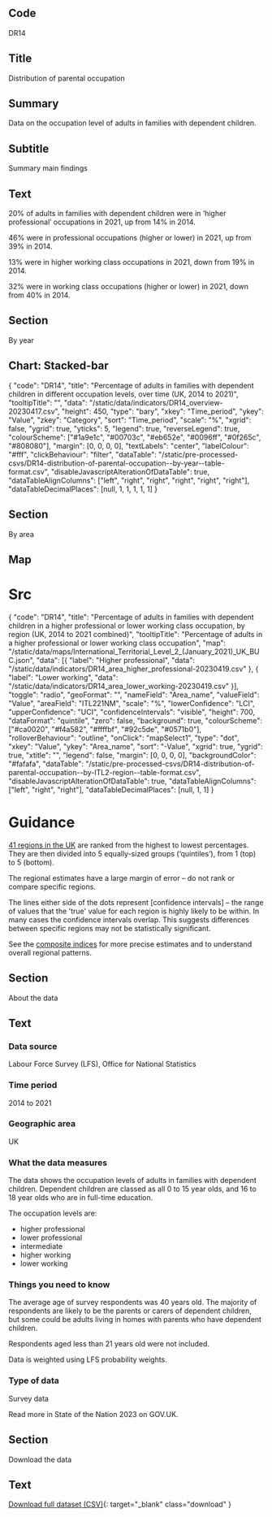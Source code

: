 ## Code
DR14

## Title
Distribution of parental occupation

## Summary
Data on the occupation level of adults in families with dependent children.

## Subtitle
Summary main findings

## Text
20% of adults in families with dependent children were in ‘higher professional’ occupations in 2021, up from 14% in 2014.

46% were in professional occupations (higher or lower) in 2021, up from 39% in 2014.

13% were in higher working class occupations in 2021, down from 19% in 2014.

32% were in working class occupations (higher or lower) in 2021, down from 40% in 2014.

## Section
By year

## Chart: Stacked-bar
{
    "code": "DR14",
    "title": "Percentage of adults in families with dependent children in different occupation levels, over time (UK, 2014 to 2021)",
    "tooltipTitle": "",
    "data": "/static/data/indicators/DR14_overview-20230417.csv",
    "height": 450,
    "type": "bary",
    "xkey": "Time_period",
    "ykey": "Value",
    "zkey": "Category",
    "sort": "Time_period",
    "scale": "%",
    "xgrid": false,
    "ygrid": true,
    "yticks": 5,
    "legend": true,
    "reverseLegend": true,
    "colourScheme": ["#1a9e1c", "#00703c", "#eb652e", "#0096ff", "#0f265c", "#808080"],
    "margin": [0, 0, 0, 0],
    "textLabels": "center",
    "labelColour": "#fff",
    "clickBehaviour": "filter",
    "dataTable": "/static/pre-processed-csvs/DR14-distribution-of-parental-occupation--by-year--table-format.csv",
    "disableJavascriptAlterationOfDataTable": true,
    "dataTableAlignColumns": ["left", "right", "right", "right", "right", "right"],
    "dataTableDecimalPlaces": [null, 1, 1, 1, 1, 1]
}

## Section
By area

## Map
# Src
{
    "code": "DR14",
    "title": "Percentage of adults in families with dependent children in a higher professional or lower working class occupation, by region (UK, 2014 to 2021 combined)",
    "tooltipTitle": "Percentage of adults in a higher professional or lower working class occupation",
    "map": "/static/data/maps/International_Territorial_Level_2_(January_2021)_UK_BUC.json",
    "data": [{
        "label": "Higher professional",
        "data": "/static/data/indicators/DR14_area_higher_professional-20230419.csv"
    }, {
        "label": "Lower working",
        "data": "/static/data/indicators/DR14_area_lower_working-20230419.csv"
    }],
    "toggle": "radio",
    "geoFormat": "",
    "nameField": "Area_name",
    "valueField": "Value",
    "areaField": "ITL221NM",
    "scale": "%",
    "lowerConfidence": "LCI",
    "upperConfidence": "UCI",
    "confidenceIntervals": "visible",
    "height": 700,
    "dataFormat": "quintile",
    "zero": false,
    "background": true,
    "colourScheme": ["#ca0020", "#f4a582", "#ffffbf", "#92c5de", "#0571b0"],
    "rolloverBehaviour": "outline",
    "onClick": "mapSelect1",
    "type": "dot",
    "xkey": "Value",
    "ykey": "Area_name",
    "sort": "-Value",
    "xgrid": true,
    "ygrid": true,
    "xtitle": "",
    "legend": false,
    "margin": [0, 0, 0, 0],
    "backgroundColor": "#fafafa",
    "dataTable": "/static/pre-processed-csvs/DR14-distribution-of-parental-occupation--by-ITL2-region--table-format.csv",
    "disableJavascriptAlterationOfDataTable": true,
    "dataTableAlignColumns": ["left", "right", "right"],
    "dataTableDecimalPlaces": [null, 1, 1]
}

# Guidance
[41 regions in the UK](/social_mobility_by_area#the-41-regions) are ranked from the highest to lowest percentages.
They are then divided into 5 equally-sized groups (‘quintiles’), from 1 (top) to 5 (bottom).

The regional estimates have a large margin of error – do not rank or compare specific regions.

The lines either side of the dots represent [confidence intervals]
– the range of values that the 'true' value for each region is highly likely to be within.
In many cases the confidence intervals overlap.
This suggests differences between specific regions may not be statistically significant. 

See the [composite indices](/social_mobility_by_area#composite-measures-by-region) for more precise estimates and to
understand overall regional patterns.

## Section
About the data

## Text
### Data source
Labour Force Survey (LFS), Office for National Statistics

### Time period
2014 to 2021

### Geographic area
UK

### What the data measures
The data shows the occupation levels of adults in families with dependent children.
Dependent children are classed as all 0 to 15 year olds, and 16 to 18 year olds who are in full-time education.

The occupation levels are:

* higher professional
* lower professional
* intermediate
* higher working
* lower working

### Things you need to know
The average age of survey respondents was 40 years old. The majority of respondents are likely to be the parents or
carers of dependent children, but some could be adults living in homes with parents who have dependent children.

Respondents aged less than 21 years old were not included.

Data is weighted using LFS probability weights.

### Type of data
Survey data

Read more in State of the Nation 2023 on GOV.UK.

## Section
Download the data

## Text
[Download full dataset (CSV)](/static/data/full-datasets/DR14-distribution-of-parental-occupation--full-dataset.csv){: target="_blank" class="download" }

